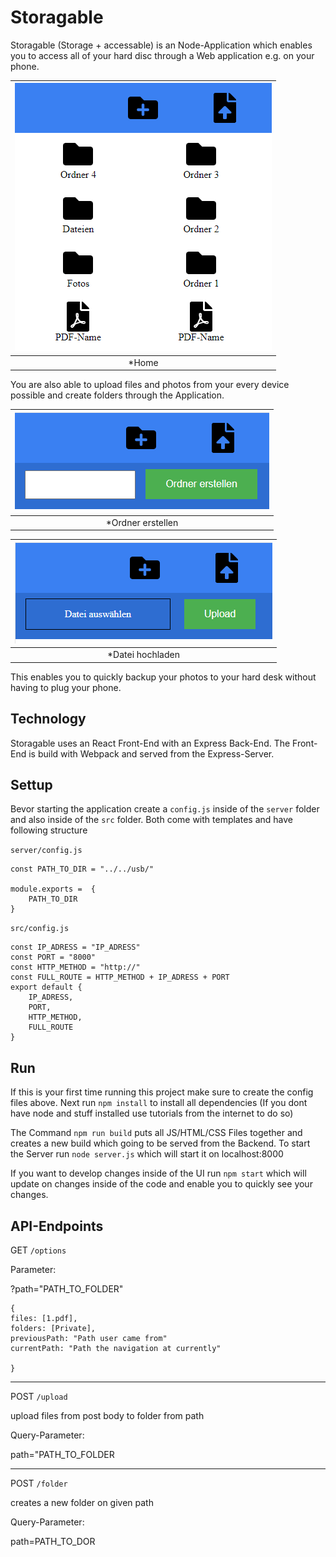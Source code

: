 # Storagable

Storagable (Storage + accessable) is an Node-Application which enables you to access all of your hard disc through a Web application e.g. on your phone.

|![Image Home](static/Images/home.png) |
|:--:|
| *Home |


You are also able to upload files and photos from your every device possible and create folders through the Application.

|![Image Home](static/Images/ordner.png) |
|:--:|
| *Ordner erstellen |

|![Image Home](static/Images/upload.png) |
|:--:|
| *Datei hochladen |

This enables you to quickly backup your photos to your hard desk without having to plug your phone.

## Technology

Storagable uses an React Front-End with an Express Back-End. The Front-End is build with Webpack and served from the Express-Server.

## Settup

Bevor starting the application create a `config.js` inside of the `server` folder and also inside of the `src` folder. Both come with templates and have following structure

`server/config.js`

```
const PATH_TO_DIR = "../../usb/"

module.exports =  {
    PATH_TO_DIR
}
```

`src/config.js`

```
const IP_ADRESS = "IP_ADRESS"
const PORT = "8000"
const HTTP_METHOD = "http://"
const FULL_ROUTE = HTTP_METHOD + IP_ADRESS + PORT
export default {
    IP_ADRESS,
    PORT,
    HTTP_METHOD,
    FULL_ROUTE
}
```

## Run

If this is your first time running this project make sure to create the config files above. Next run `npm install` to install all dependencies (If you dont have node and stuff installed use tutorials from the internet to do so)

The Command `npm run build` puts all JS/HTML/CSS Files together and creates a new build which going to be served from the Backend. To start the Server run `node server.js` which will start it on localhost:8000

If you want to develop changes inside of the UI run `npm start` which will update on changes inside of the code and enable you to quickly see your changes.


## API-Endpoints

GET `/options`

Parameter:

?path="PATH_TO_FOLDER"

```
{
files: [1.pdf],
folders: [Private],
previousPath: "Path user came from"
currentPath: "Path the navigation at currently"

}
```
___

POST `/upload`

upload files from post body to folder from path

Query-Parameter:

path="PATH_TO_FOLDER

___


POST `/folder`

creates a new folder on given path

Query-Parameter:

path=PATH_TO_DOR